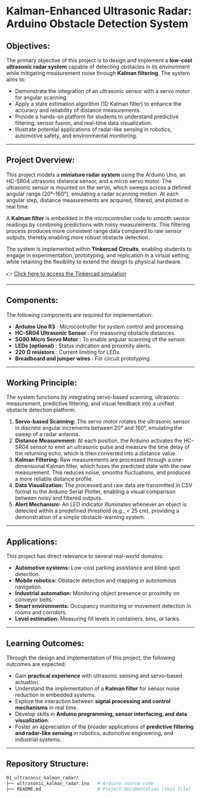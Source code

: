 # Kalman-Enhanced Ultrasonic Radar: Arduino Obstacle Detection System  

## Objectives:
The primary objective of this project is to design and implement a **low-cost ultrasonic radar system** capable of detecting obstacles in its environment while mitigating measurement noise through **Kalman filtering**. The system aims to:  

- Demonstrate the integration of an ultrasonic sensor with a servo motor for angular scanning.  
- Apply a state estimation algorithm (1D Kalman filter) to enhance the accuracy and reliability of distance measurements.  
- Provide a hands-on platform for students to understand predictive filtering, sensor fusion, and real-time data visualization.  
- Illustrate potential applications of radar-like sensing in robotics, automotive safety, and environmental monitoring.  

---

## Project Overview:
This project models a **miniature radar system** using the Arduino Uno, an HC-SR04 ultrasonic distance sensor, and a micro servo motor. The ultrasonic sensor is mounted on the servo, which sweeps across a defined angular range (20°–160°), emulating a radar scanning motion. At each angular step, distance measurements are acquired, filtered, and plotted in real time.  

A **Kalman filter** is embedded in the microcontroller code to smooth sensor readings by combining predictions with noisy measurements. This filtering process produces more consistent range data compared to raw sensor outputs, thereby enabling more robust obstacle detection.  

The system is implemented within **Tinkercad Circuits**, enabling students to engage in experimentation, prototyping, and replication in a virtual setting, while retaining the flexibility to extend the design to physical hardware.  

👉 [Click here to access the Tinkercad simulation](https://www.tinkercad.com/things/7kQgTeDa8EL-ultrasonickalmanradar)  

---

## Components:
The following components are required for implementation:  

- **Arduino Uno R3** : Microcontroller for system control and processing.  
- **HC-SR04 Ultrasonic Sensor** : For measuring obstacle distances.  
- **SG90 Micro Servo Motor** : To enable angular scanning of the sensor.  
- **LEDs (optional)** : Status indication and proximity alerts.  
- **220 Ω resistors** : Current limiting for LEDs.  
- **Breadboard and jumper wires** : For circuit prototyping.  

---

## Working Principle:  
The system functions by integrating servo-based scanning, ultrasonic measurement, predictive filtering, and visual feedback into a unified obstacle detection platform:  

1. **Servo-based Scanning:** The servo motor rotates the ultrasonic sensor in discrete angular increments between 20° and 160°, emulating the sweep of a radar antenna.  
2. **Distance Measurement:** At each position, the Arduino activates the HC-SR04 sensor to emit an ultrasonic pulse and measure the time delay of the returning echo, which is then converted into a distance value.  
3. **Kalman Filtering:** Raw measurements are processed through a one-dimensional Kalman filter, which fuses the predicted state with the new measurement. This reduces noise, smooths fluctuations, and produces a more reliable distance profile.  
4. **Data Visualization:** The processed and raw data are transmitted in CSV format to the Arduino Serial Plotter, enabling a visual comparison between noisy and filtered outputs.  
5. **Alert Mechanism:** An LED indicator illuminates whenever an object is detected within a predefined threshold (e.g., < 25 cm), providing a demonstration of a simple obstacle-warning system.  

---

## Applications:
This project has direct relevance to several real-world domains:  

- **Automotive systems:** Low-cost parking assistance and blind-spot detection.  
- **Mobile robotics:** Obstacle detection and mapping in autonomous navigation.  
- **Industrial automation:** Monitoring object presence or proximity on conveyor belts.  
- **Smart environments:** Occupancy monitoring or movement detection in rooms and corridors.  
- **Level estimation:** Measuring fill levels in containers, bins, or tanks.  

---

## Learning Outcomes: 
Through the design and implementation of this project, the following outcomes are expected:  

- Gain **practical experience** with ultrasonic sensing and servo-based actuation.  
- Understand the implementation of a **Kalman filter** for sensor noise reduction in embedded systems.  
- Explore the interaction between **signal processing and control mechanisms** in real time.  
- Develop skills in **Arduino programming, sensor interfacing, and data visualization**.  
- Foster an appreciation of the broader applications of **predictive filtering and radar-like sensing** in robotics, automotive engineering, and industrial systems.  

---

## Repository Structure: 
```bash
01_ultrasonic_kalman_radar/
├── ultrasonic_kalman_radar.ino   # Arduino source code
├── README.md                     # Project documentation (this file)
